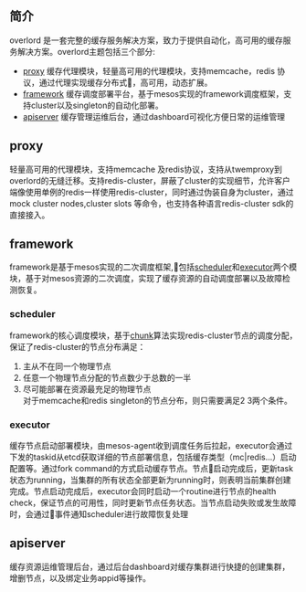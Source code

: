 ## 简介
overlord 是一套完整的缓存服务解决方案，致力于提供自动化，高可用的缓存服务解决方案。overlord主题包括三个部分:  
* [proxy](#proxy) 缓存代理模块，轻量高可用的代理模块，支持memcache，redis 协议，通过代理实现缓存分布式，高可用，动态扩展。  
* [framework](#framework) 缓存调度部署平台，基于mesos实现的framework调度框架，支持cluster以及singleton的自动化部署。
* [apiserver](#apiserver) 缓存管理运维后台，通过dashboard可视化方便日常的运维管理

## proxy
轻量高可用的代理模块，支持memcache 及redis协议，支持从twemproxy到overlord的无缝迁移。支持redis-cluster，屏蔽了cluster的实现细节，允许客户端像使用单例的redis一样使用redis-cluster，同时通过伪装自身为cluster，通过mock cluster nodes,cluster slots 等命令，也支持各种语言redis-cluster sdk的直接接入。

## framework 
framework是基于mesos实现的二次调度框架,包括[scheduler](#scheduler)和[executor](#executor)两个模块，基于对mesos资源的二次调度，实现了缓存资源的自动调度部署以及故障检测恢复。

### scheduler
framework的核心调度模块，基于[chunk](./doc/chunk.txt)算法实现redis-cluster节点的调度分配，保证了redis-cluster的节点分布满足：  
1. 主从不在同一个物理节点  
2. 任意一个物理节点分配的节点数少于总数的一半  
3. 尽可能部署在资源最充足的物理节点  
对于memcache和redis singleton的节点分布，则只需要满足2 3两个条件。

### executor
缓存节点启动部署模块，由mesos-agent收到调度任务后拉起，executor会通过下发的taskid从etcd获取详细的节点部署信息，包括缓存类型（mc|redis...）启动配置等。通过fork command的方式启动缓存节点。节点启动完成后，更新task状态为running，当集群的所有状态全部更新为running时，则表明当前集群创建完成。节点启动完成后，executor会同时启动一个routine进行节点的health check，保证节点的可用性，同时更新节点任务状态。当节点启动失败或发生故障时，会通过事件通知scheduler进行故障恢复处理


## apiserver
缓存资源运维管理后台，通过后台dashboard对缓存集群进行快捷的创建集群，增删节点，以及绑定业务appid等操作。
